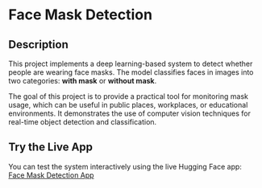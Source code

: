 # Face Mask Detection

## Description
This project implements a deep learning-based system to detect whether people are wearing face masks. The model classifies faces in images into two categories: **with mask** or **without mask**.  

The goal of this project is to provide a practical tool for monitoring mask usage, which can be useful in public places, workplaces, or educational environments. It demonstrates the use of computer vision techniques for real-time object detection and classification.

## Try the Live App
You can test the system interactively using the live Hugging Face app:  
[Face Mask Detection App](https://huggingface.co/spaces/omar113/Face_Mask_Detection)
